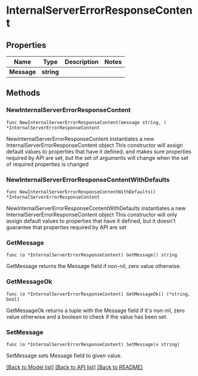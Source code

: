 # InternalServerErrorResponseContent

## Properties

Name | Type | Description | Notes
------------ | ------------- | ------------- | -------------
**Message** | **string** |  | 

## Methods

### NewInternalServerErrorResponseContent

`func NewInternalServerErrorResponseContent(message string, ) *InternalServerErrorResponseContent`

NewInternalServerErrorResponseContent instantiates a new InternalServerErrorResponseContent object
This constructor will assign default values to properties that have it defined,
and makes sure properties required by API are set, but the set of arguments
will change when the set of required properties is changed

### NewInternalServerErrorResponseContentWithDefaults

`func NewInternalServerErrorResponseContentWithDefaults() *InternalServerErrorResponseContent`

NewInternalServerErrorResponseContentWithDefaults instantiates a new InternalServerErrorResponseContent object
This constructor will only assign default values to properties that have it defined,
but it doesn't guarantee that properties required by API are set

### GetMessage

`func (o *InternalServerErrorResponseContent) GetMessage() string`

GetMessage returns the Message field if non-nil, zero value otherwise.

### GetMessageOk

`func (o *InternalServerErrorResponseContent) GetMessageOk() (*string, bool)`

GetMessageOk returns a tuple with the Message field if it's non-nil, zero value otherwise
and a boolean to check if the value has been set.

### SetMessage

`func (o *InternalServerErrorResponseContent) SetMessage(v string)`

SetMessage sets Message field to given value.



[[Back to Model list]](../README.md#documentation-for-models) [[Back to API list]](../README.md#documentation-for-api-endpoints) [[Back to README]](../README.md)


